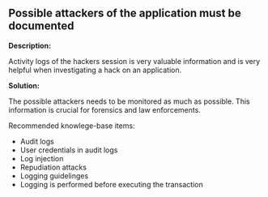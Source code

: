 
Possible attackers of the application must be documented
-------

**Description:**

Activity logs of the hackers session is very valuable information and is very helpful 
when investigating a hack on an application.


**Solution:**

The possible attackers needs to be monitored as much as possible. This information is 
crucial for forensics and law enforcements. 

Recommended knowlege-base items:

- Audit logs
- User credentials in audit logs
- Log injection
- Repudiation attacks
- Logging guidelinges
- Logging is performed before executing the transaction


